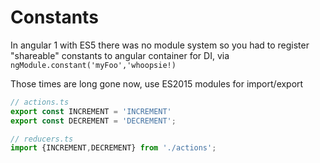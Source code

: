 # Constants

In angular 1 with ES5 there was no module system so you had to register "shareable" constants to angular container for DI, via
`ngModule.constant('myFoo','whoopsie!)`

Those times are long gone now, use ES2015 modules for import/export


```typescript
// actions.ts
export const INCREMENT = 'INCREMENT'
export const DECREMENT = 'DECREMENT';

// reducers.ts
import {INCREMENT,DECREMENT} from './actions';
```
